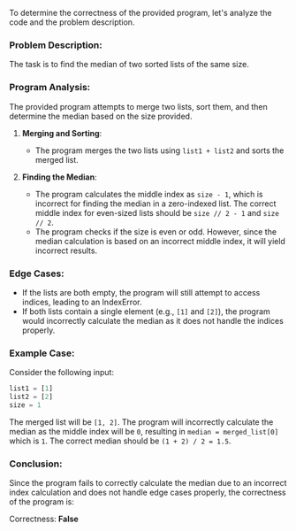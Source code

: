To determine the correctness of the provided program, let's analyze the code and the problem description.

### Problem Description:
The task is to find the median of two sorted lists of the same size.

### Program Analysis:
The provided program attempts to merge two lists, sort them, and then determine the median based on the size provided. 

1. **Merging and Sorting**: 
   - The program merges the two lists using `list1 + list2` and sorts the merged list.
  
2. **Finding the Median**:
   - The program calculates the middle index as `size - 1`, which is incorrect for finding the median in a zero-indexed list. The correct middle index for even-sized lists should be `size // 2 - 1` and `size // 2`.
   - The program checks if the size is even or odd. However, since the median calculation is based on an incorrect middle index, it will yield incorrect results.

### Edge Cases:
- If the lists are both empty, the program will still attempt to access indices, leading to an IndexError.
- If both lists contain a single element (e.g., `[1]` and `[2]`), the program would incorrectly calculate the median as it does not handle the indices properly.

### Example Case:
Consider the following input:
```python
list1 = [1]
list2 = [2]
size = 1
```
The merged list will be `[1, 2]`. The program will incorrectly calculate the median as the middle index will be `0`, resulting in `median = merged_list[0]` which is `1`. The correct median should be `(1 + 2) / 2 = 1.5`.

### Conclusion:
Since the program fails to correctly calculate the median due to an incorrect index calculation and does not handle edge cases properly, the correctness of the program is:

Correctness: **False**